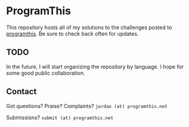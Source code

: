 # ProgramThis

This repository hosts all of my solutions to the challenges posted to [programthis](http://programthis.net). Be sure to check back often for updates.

## TODO

In the future, I will start organizing the repository by language. I hope for some good public collaboration.

## Contact

Got questions? Praise? Complaints? 
`jordan (at) programthis.net`

Submissions?
`submit (at) programthis.net`